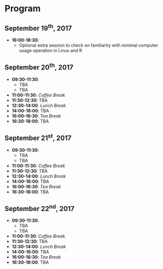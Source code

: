 # Program

## September 19<sup>th</sup>, 2017
* **16:00-18:30**: 
  * Optional extra session to check on familiarity with minimal computer usage operation in Linux and R

## September 20<sup>th</sup>, 2017
* **09:30-11:30**: 
  * TBA
  * TBA
* **11:00-11:30**: *Coffee Break*
* **11:30-12:30**: TBA
* **12:30-14:00**: *Lunch Break*
* **14:00-16:00**: TBA
* **16:00-16:30**: *Tea Break*
* **16:30-18:00**: TBA

## September 21<sup>st</sup>, 2017
* **09:30-11:30**: 
  * TBA
  * TBA
* **11:00-11:30**: *Coffee Break*
* **11:30-12:30**: TBA
* **12:30-14:00**: *Lunch Break*
* **14:00-16:00**: TBA
* **16:00-16:30**: *Tea Break*
* **16:30-18:00**: TBA


## September 22<sup>nd</sup>, 2017
* **09:30-11:30**: 
  * TBA
  * TBA
* **11:00-11:30**: *Coffee Break*
* **11:30-12:30**: TBA
* **12:30-14:00**: *Lunch Break*
* **14:00-16:00**: TBA
* **16:00-16:30**: *Tea Break*
* **16:30-18:00**: TBA

